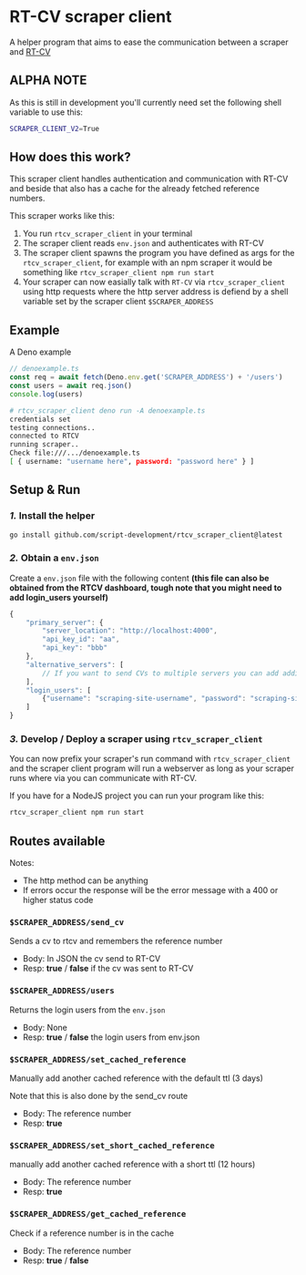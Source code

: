 # RT-CV scraper client

A helper program that aims to ease the communication between a scraper and [RT-CV](https://github.com/script-development/RT-CV)

## ALPHA NOTE

As this is still in development you'll currently need set the following shell variable to use this:

```sh
SCRAPER_CLIENT_V2=True
```

## How does this work?

This scraper client handles authentication and communication with RT-CV and beside that also has a cache for the already fetched reference numbers.

This scraper works like this:

1. You run `rtcv_scraper_client` in your terminal
2. The scraper client reads `env.json` and authenticates with RT-CV
3. The scraper client spawns the program you have defined as args for the `rtcv_scraper_client`, for example with an npm scraper it would be something like `rtcv_scraper_client npm run start`
4. Your scraper can now easially talk with `RT-CV` via `rtcv_scraper_client` using http requests where the http server address is defiend by a shell variable set by the scraper client `$SCRAPER_ADDRESS`

## Example

A Deno example

```ts
// denoexample.ts
const req = await fetch(Deno.env.get('SCRAPER_ADDRESS') + '/users')
const users = await req.json()
console.log(users)
```

```sh
# rtcv_scraper_client deno run -A denoexample.ts
credentials set
testing connections..
connected to RTCV
running scraper..
Check file:///.../denoexample.ts
[ { username: "username here", password: "password here" } ]
```

## Setup & Run

### *1.* Install the helper

```sh
go install github.com/script-development/rtcv_scraper_client@latest
```

### *2.* Obtain a `env.json`

Create a `env.json` file with the following content **(this file can also be obtained from the RTCV dashboard, tough note that you might need to add login_users yourself)**
```js
{
    "primary_server": {
        "server_location": "http://localhost:4000",
        "api_key_id": "aa",
        "api_key": "bbb"
    },
    "alternative_servers": [
        // If you want to send CVs to multiple servers you can add additional servers here
    ],
    "login_users": [
        {"username": "scraping-site-username", "password": "scraping-site-password"}
    ]
}
```

### *3.* Develop / Deploy a scraper using `rtcv_scraper_client`

You can now prefix your scraper's run command with `rtcv_scraper_client` and the scraper client program will run a webserver as long as your scraper runs where via you can communicate with RT-CV.

If you have for a NodeJS project you can run your program like this:

```sh
rtcv_scraper_client npm run start
```

## Routes available

Notes:
- The http method can be anything
- If errors occur the response will be the error message with a 400 or higher status code

### `$SCRAPER_ADDRESS/send_cv`

Sends a cv to rtcv and remembers the reference number

- Body: In JSON the cv send to RT-CV
- Resp: **true** / **false** if the cv was sent to RT-CV

### `$SCRAPER_ADDRESS/users`

Returns the login users from the `env.json`

- Body: None
- Resp: **true** / **false** the login users from env.json

### `$SCRAPER_ADDRESS/set_cached_reference`

Manually add another cached reference with the default ttl (3 days)

Note that this is also done by the send_cv route

- Body: The reference number
- Resp: **true**

### `$SCRAPER_ADDRESS/set_short_cached_reference`

manually add another cached reference with a short ttl (12 hours)

- Body: The reference number
- Resp: **true**

### `$SCRAPER_ADDRESS/get_cached_reference`

Check if a reference number is in the cache

- Body: The reference number
- Resp: **true** / **false**

